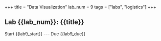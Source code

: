+++
title = "Data Visualization"
lab_num = 9
tags = ["labs", "logistics"]
+++

## Lab {{lab_num}}: {{title}}
Start {{lab9_start}} ---
Due {{lab9_due}}
